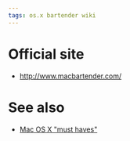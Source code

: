 ```yaml
---
tags: os.x bartender wiki
---
```


# Official site

-   <http://www.macbartender.com/>

# See also

-   [Mac OS X "must haves"](/wiki/Mac_OS_X_%22must_haves%22)
